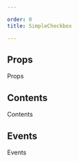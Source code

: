 ```yaml
---

order: 0
title: SimpleCheckbox

---
```

 
## Props
 
Props
 
## Contents
 
Contents
 
## Events
 
Events
 
